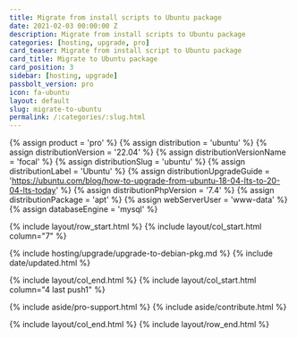 ```yaml
---
title: Migrate from install scripts to Ubuntu package
date: 2021-02-03 00:00:00 Z
description: Migrate from install scripts to Ubuntu package
categories: [hosting, upgrade, pro]
card_teaser: Migrate from install script to Ubuntu package
card_title: Migrate to Ubuntu package
card_position: 3
sidebar: [hosting, upgrade]
passbolt_version: pro
icon: fa-ubuntu
layout: default
slug: migrate-to-ubuntu
permalink: /:categories/:slug.html
---
```


{% assign product = 'pro' %}
{% assign distribution = 'ubuntu' %}
{% assign distributionVersion = '22.04' %}
{% assign distributionVersionName = 'focal' %}
{% assign distributionSlug = 'ubuntu' %}
{% assign distributionLabel = 'Ubuntu' %}
{% assign distributionUpgradeGuide = 'https://ubuntu.com/blog/how-to-upgrade-from-ubuntu-18-04-lts-to-20-04-lts-today' %}
{% assign distributionPhpVersion = '7.4' %}
{% assign distributionPackage = 'apt' %}
{% assign webServerUser = 'www-data' %}
{% assign databaseEngine = 'mysql' %}

{% include layout/row_start.html %}
{% include layout/col_start.html column="7" %}

{% include hosting/upgrade/upgrade-to-debian-pkg.md %}
{% include date/updated.html %}

{% include layout/col_end.html %}
{% include layout/col_start.html column="4 last push1" %}

{% include aside/pro-support.html %}
{% include aside/contribute.html %}

{% include layout/col_end.html %}
{% include layout/row_end.html %}
